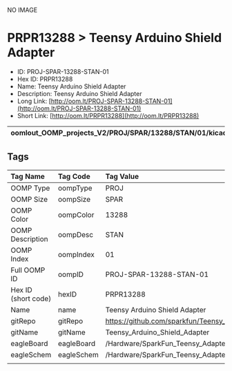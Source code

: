 


  
NO IMAGE  
# PRPR13288 > Teensy Arduino Shield Adapter

- ID: PROJ-SPAR-13288-STAN-01
- Hex ID: PRPR13288
- Name: Teensy Arduino Shield Adapter
- Description: Teensy Arduino Shield Adapter
- Long Link: [http://oom.lt/PROJ-SPAR-13288-STAN-01](http://oom.lt/PROJ-SPAR-13288-STAN-01)
- Short Link: [http://oom.lt/PRPR13288](http://oom.lt/PRPR13288)
  

|oomlout_OOMP_projects_V2/PROJ/SPAR/13288/STAN/01/kicadPcb3dFront.png|oomlout_OOMP_projects_V2/PROJ/SPAR/13288/STAN/01/kicadPcb3dBack.png|oomlout_OOMP_projects_V2/PROJ/SPAR/13288/STAN/01/kicadPcb3d.png||
| :---: | :---: | :---: | :---: |

## Tags
  

|Tag Name|Tag Code|Tag Value|
| :--- | :--- | :--- |
|OOMP Type|oompType|PROJ|
|OOMP Size|oompSize|SPAR|
|OOMP Color|oompColor|13288|
|OOMP Description|oompDesc|STAN|
|OOMP Index|oompIndex|01|
|Full OOMP ID|oompID|PROJ-SPAR-13288-STAN-01|
|Hex ID (short code)|hexID|PRPR13288|
|Name|name|Teensy Arduino Shield Adapter|
|gitRepo|gitRepo|https://github.com/sparkfun/Teensy_Arduino_Shield_Adapter|
|gitName|gitName|Teensy_Arduino_Shield_Adapter|
|eagleBoard|eagleBoard|/Hardware/SparkFun_Teensy_Adapter.brd|
|eagleSchem|eagleSchem|/Hardware/SparkFun_Teensy_Adapter.sch|
||||
